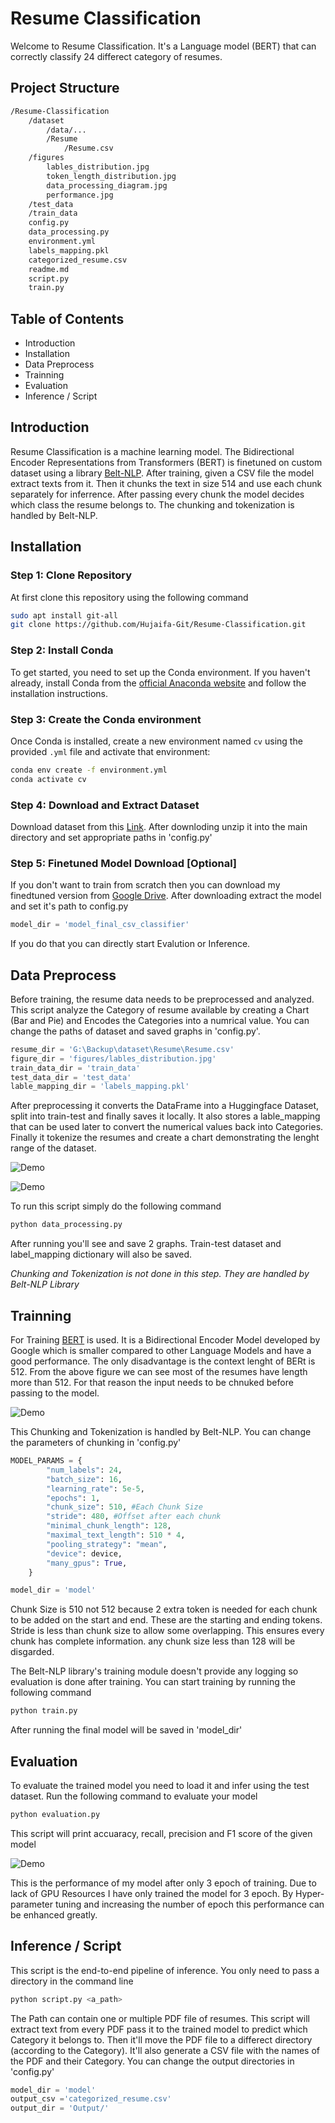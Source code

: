 # Resume Classification

Welcome to Resume Classification. It's a Language model (BERT) that can correctly classify 24 differect category of resumes. 

## Project Structure

```bash
/Resume-Classification
    /dataset
        /data/...
        /Resume
            /Resume.csv
    /figures
        lables_distribution.jpg
        token_length_distribution.jpg
        data_processing_diagram.jpg
        performance.jpg
    /test_data
    /train_data
    config.py
    data_processing.py
    environment.yml
    labels_mapping.pkl
    categorized_resume.csv
    readme.md
    script.py
    train.py
```

## Table of Contents

- Introduction
- Installation
- Data Preprocess
- Trainning
- Evaluation
- Inference / Script


## Introduction

Resume Classification is a machine learning model. The Bidirectional Encoder Representations from Transformers (BERT) is finetuned on custom dataset using a library [Belt-NLP](https://github.com/mim-solutions/bert_for_longer_texts). After training, given a CSV file the model extract texts from it. Then it chunks the text in size 514 and use each chunk separately for inferrence. After passing every chunk the model decides which class the resume belongs to. The chunking and tokenization is handled by Belt-NLP.

## Installation

### Step 1: Clone Repository

At first clone this repository using the following command

```bash
sudo apt install git-all
git clone https://github.com/Hujaifa-Git/Resume-Classification.git
```

### Step 2: Install Conda

To get started, you need to set up the Conda environment. If you haven't already, install Conda from the [official Anaconda website](https://www.anaconda.com/products/distribution) and follow the installation instructions.

### Step 3: Create the Conda environment

Once Conda is installed, create a new environment named `cv` using the provided `.yml` file and activate that environment:

```bash
conda env create -f environment.yml
conda activate cv
```

### Step 4: Download and Extract Dataset

Download dataset from this [Link](https://drive.google.com/file/d/1S_QL3ELp1scyBIxGg52iuxBjeO1UAyRV/view). After downloding unzip it into the main directory and set appropriate paths in 'config.py'

### Step 5: Finetuned Model Download [Optional]

If you don't want to train from scratch then you can download my finedtuned version from [Google Drive](https://drive.google.com/file/d/1AL4-xOmiJE4w2dUr50-otqxtZqx3HWHr/view?usp=sharing). After downloading extract the model and set it's path to config.py

```python
model_dir = 'model_final_csv_classifier'
```
If you do that you can directly start Evalution or Inference.



## Data Preprocess

Before training, the resume data needs to be preprocessed and analyzed. This script analyze the Category of resume available by creating a Chart (Bar and Pie) and Encodes the Categories into a numrical value. You can change the paths of dataset and saved graphs in 'config.py'.

```python
resume_dir = 'G:\Backup\dataset\Resume\Resume.csv'
figure_dir = 'figures/lables_distribution.jpg'
train_data_dir = 'train_data'
test_data_dir = 'test_data'
lable_mapping_dir = 'labels_mapping.pkl'
```
 After preprocessing it converts the DataFrame into a Huggingface Dataset, split into train-test and finally saves it locally. It also stores a lable_mapping that can be used later to convert the numerical values back into Categories. Finally it tokenize the resumes and create a chart demonstrating the lenght range of the dataset.

 ![Demo](.\figures\lables_distribution.jpg)

 ![Demo](.\figures\token_length_distribution.jpg)

 To run this script simply do the following command

 ```bash
 python data_processing.py
 ```

After running you'll see and save 2 graphs. Train-test dataset and label_mapping dictionary will also be saved.

*Chunking and Tokenization is not done in this step. They are handled by Belt-NLP Library*

## Trainning

For Training [BERT](https://huggingface.co/google-bert/bert-base-uncased) is used. It is a Bidirectional Encoder Model developed by Google which is smaller compared to other Language Models and have a good performance. The only disadvantage is the context lenght of BERt is 512. From the above figure we can see most of the resumes have length more than 512. For that reason the input needs to be chnuked before passing to the model.

![Demo](.\figures\data_processing_diagram.jpg)

This Chunking and Tokenization is handled by Belt-NLP. You can change the parameters of chunking in 'config.py'

```python
MODEL_PARAMS = {
        "num_labels": 24,
        "batch_size": 16,
        "learning_rate": 5e-5,
        "epochs": 1,
        "chunk_size": 510, #Each Chunk Size
        "stride": 480, #Offset after each chunk
        "minimal_chunk_length": 128,
        "maximal_text_length": 510 * 4,
        "pooling_strategy": "mean",
        "device": device,
        "many_gpus": True,
    }

model_dir = 'model'
```

Chunk Size is 510 not 512 because 2 extra token is needed for each chunk to be added on the start and end. These are the starting and ending tokens. Stride is less than chunk size to allow some overlapping. This ensures every chunk has complete information. any chunk size less than 128 will be disgarded.

The Belt-NLP library's training module doesn't provide any logging so evaluation is done after training. You can start training by running the following command

```bash
python train.py
```

After running the final model will be saved in 'model_dir'

## Evaluation
To evaluate the trained model you need to load it and infer using the test dataset. Run the following command to evaluate your model
```bash
python evaluation.py
```
This script will print accuaracy, recall, precision and F1 score of the given model

![Demo](.\figures\performance.png)

This is the performance of my model after only 3 epoch of training. Due to lack of GPU Resources I have only trained the model for 3 epoch. By Hyper-parameter tuning and increasing the number of epoch this performance can be enhanced greatly. 
## Inference / Script

This script is the end-to-end pipeline of inference. You only need to pass a directory in the command line 

```bash
python script.py <a_path>
```

The Path can contain one or multiple PDF file of resumes. This script will extract text from every PDF pass it to the trained model to predict which Category it belongs to. Then it'll move the PDF file to a differect directory (according to the Category). It'll also generate a CSV file with the names of the PDF and their Category. You can change the output directories in 'config.py'

```python
model_dir = 'model'
output_csv ='categorized_resume.csv'
output_dir = 'Output/'
```
